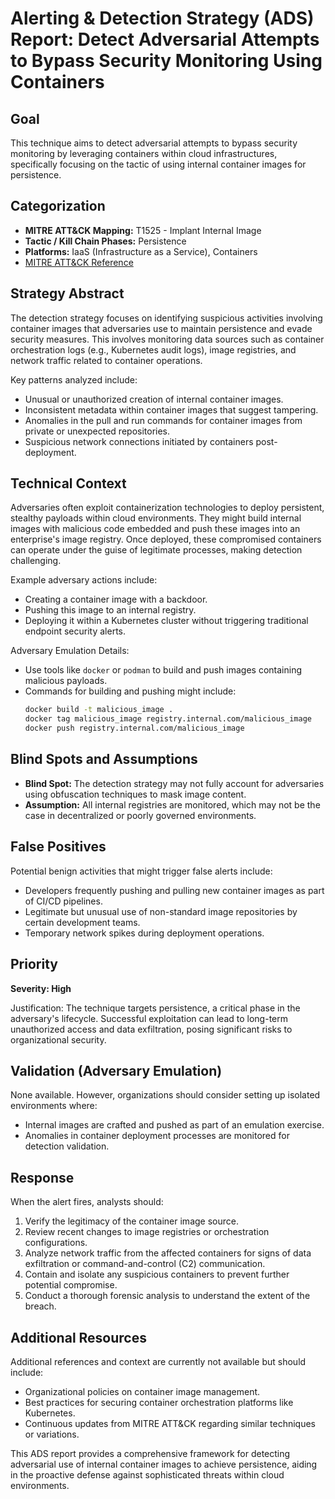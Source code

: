 # Alerting & Detection Strategy (ADS) Report: Detect Adversarial Attempts to Bypass Security Monitoring Using Containers

## Goal

This technique aims to detect adversarial attempts to bypass security monitoring by leveraging containers within cloud infrastructures, specifically focusing on the tactic of using internal container images for persistence.

## Categorization

- **MITRE ATT&CK Mapping:** T1525 - Implant Internal Image
- **Tactic / Kill Chain Phases:** Persistence
- **Platforms:** IaaS (Infrastructure as a Service), Containers
- [MITRE ATT&CK Reference](https://attack.mitre.org/techniques/T1525)

## Strategy Abstract

The detection strategy focuses on identifying suspicious activities involving container images that adversaries use to maintain persistence and evade security measures. This involves monitoring data sources such as container orchestration logs (e.g., Kubernetes audit logs), image registries, and network traffic related to container operations.

Key patterns analyzed include:
- Unusual or unauthorized creation of internal container images.
- Inconsistent metadata within container images that suggest tampering.
- Anomalies in the pull and run commands for container images from private or unexpected repositories.
- Suspicious network connections initiated by containers post-deployment.

## Technical Context

Adversaries often exploit containerization technologies to deploy persistent, stealthy payloads within cloud environments. They might build internal images with malicious code embedded and push these images into an enterprise's image registry. Once deployed, these compromised containers can operate under the guise of legitimate processes, making detection challenging.

Example adversary actions include:
- Creating a container image with a backdoor.
- Pushing this image to an internal registry.
- Deploying it within a Kubernetes cluster without triggering traditional endpoint security alerts.

Adversary Emulation Details:
- Use tools like `docker` or `podman` to build and push images containing malicious payloads.
- Commands for building and pushing might include: 
  ```bash
  docker build -t malicious_image .
  docker tag malicious_image registry.internal.com/malicious_image
  docker push registry.internal.com/malicious_image
  ```

## Blind Spots and Assumptions

- **Blind Spot:** The detection strategy may not fully account for adversaries using obfuscation techniques to mask image content.
- **Assumption:** All internal registries are monitored, which may not be the case in decentralized or poorly governed environments.

## False Positives

Potential benign activities that might trigger false alerts include:
- Developers frequently pushing and pulling new container images as part of CI/CD pipelines.
- Legitimate but unusual use of non-standard image repositories by certain development teams.
- Temporary network spikes during deployment operations.

## Priority

**Severity: High**

Justification: The technique targets persistence, a critical phase in the adversary's lifecycle. Successful exploitation can lead to long-term unauthorized access and data exfiltration, posing significant risks to organizational security.

## Validation (Adversary Emulation)

None available. However, organizations should consider setting up isolated environments where:
- Internal images are crafted and pushed as part of an emulation exercise.
- Anomalies in container deployment processes are monitored for detection validation.

## Response

When the alert fires, analysts should:

1. Verify the legitimacy of the container image source.
2. Review recent changes to image registries or orchestration configurations.
3. Analyze network traffic from the affected containers for signs of data exfiltration or command-and-control (C2) communication.
4. Contain and isolate any suspicious containers to prevent further potential compromise.
5. Conduct a thorough forensic analysis to understand the extent of the breach.

## Additional Resources

Additional references and context are currently not available but should include:
- Organizational policies on container image management.
- Best practices for securing container orchestration platforms like Kubernetes.
- Continuous updates from MITRE ATT&CK regarding similar techniques or variations. 

This ADS report provides a comprehensive framework for detecting adversarial use of internal container images to achieve persistence, aiding in the proactive defense against sophisticated threats within cloud environments.